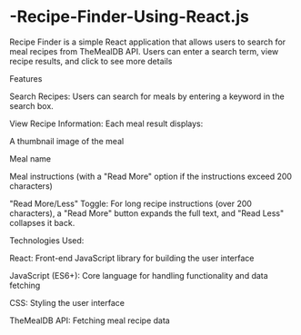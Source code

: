 # -Recipe-Finder-Using-React.js
Recipe Finder is a simple React application that allows users to search for meal recipes from TheMealDB API. Users can enter a search term, view recipe results, and click to see more details 

Features

Search Recipes: Users can search for meals by entering a keyword in the search box.

View Recipe Information: Each meal result displays:

A thumbnail image of the meal

Meal name

Meal instructions (with a "Read More" option if the instructions exceed 200 characters)

"Read More/Less" Toggle: For long recipe instructions (over 200 characters), a "Read More" button expands the full text, and "Read Less" collapses it back.

Technologies Used:

React: Front-end JavaScript library for building the user interface

JavaScript (ES6+): Core language for handling functionality and data fetching

CSS: Styling the user interface

TheMealDB API: Fetching meal recipe data
